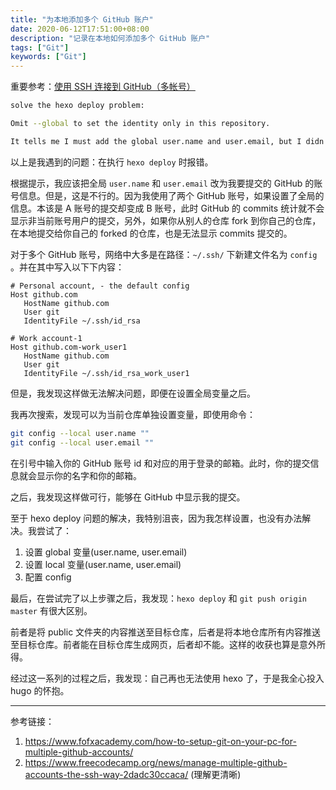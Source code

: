 ```yaml
---
title: "为本地添加多个 GitHub 账户"
date: 2020-06-12T17:51:00+08:00
description: "记录在本地如何添加多个 GitHub 账户"
tags: ["Git"]
keywords: ["Git"]
---
```


重要参考：[使用 SSH 连接到 GitHub（多帐号）](https://io-oi.me/tech/ssh-with-multiple-github-accounts/)

```bash
solve the hexo deploy problem:

Omit --global to set the identity only in this repository.

It tells me I must add the global user.name and user.email, but I didn't want to do that. Then, I can't find the ways to solve it and I add the global configuration. However, it's no use!
```

以上是我遇到的问题：在执行 `hexo deploy` 时报错。

根据提示，我应该把全局 `user.name` 和 `user.email` 改为我要提交的 GitHub 的账号信息。但是，这是不行的。因为我使用了两个 GitHub 账号，如果设置了全局的信息。本该是 A 账号的提交却变成 B 账号，此时 GitHub 的 commits 统计就不会显示非当前账号用户的提交，另外，如果你从别人的仓库 fork 到你自己的仓库，在本地提交给你自己的 forked 的仓库，也是无法显示 commits 提交的。

对于多个 GitHub 账号，网络中大多是在路径：`~/.ssh/` 下新建文件名为 `config` 。并在其中写入以下下内容：

```plain
# Personal account, - the default config
Host github.com
   HostName github.com
   User git
   IdentityFile ~/.ssh/id_rsa
   
# Work account-1
Host github.com-work_user1    
   HostName github.com
   User git
   IdentityFile ~/.ssh/id_rsa_work_user1
```

但是，我发现这样做无法解决问题，即便在设置全局变量之后。

我再次搜索，发现可以为当前仓库单独设置变量，即使用命令：

```bash
git config --local user.name ""
git config --local user.email ""
```

在引号中输入你的 GitHub 账号 id 和对应的用于登录的邮箱。此时，你的提交信息就会显示你的名字和你的邮箱。

之后，我发现这样做可行，能够在 GitHub 中显示我的提交。

至于 hexo deploy 问题的解决，我特别沮丧，因为我怎样设置，也没有办法解决。我尝试了：

1. 设置 global 变量(user.name, user.email)
2. 设置 local 变量(user.name, user.email)
3. 配置 config

最后，在尝试完了以上步骤之后，我发现：`hexo deploy` 和 `git push origin master` 有很大区别。

前者是将 public 文件夹的内容推送至目标仓库，后者是将本地仓库所有内容推送至目标仓库。前者能在目标仓库生成网页，后者却不能。这样的收获也算是意外所得。

经过这一系列的过程之后，我发现：自己再也无法使用 hexo 了，于是我全心投入 hugo 的怀抱。

---

参考链接：

1. <https://www.fofxacademy.com/how-to-setup-git-on-your-pc-for-multiple-github-accounts/>
2. <https://www.freecodecamp.org/news/manage-multiple-github-accounts-the-ssh-way-2dadc30ccaca/> (理解更清晰)
